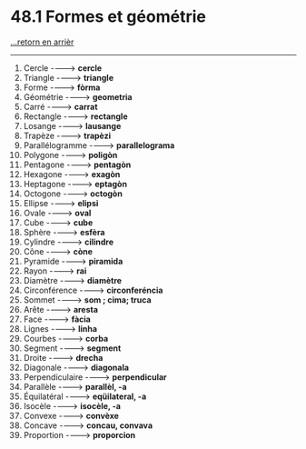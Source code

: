 # 48.1 Formes et géométrie

[...retorn en arrièr](../../../menu_fiches.md)

---

1. Cercle  ----> **cercle**
2. Triangle   ----> **triangle**
3. Forme ----> **fòrma**
4. Géométrie ----> **geometria**
5. Carré   ----> **carrat**
6. Rectangle   ----> **rectangle**
7. Losange   ----> **lausange**
8. Trapèze   ----> **trapèzi**
9. Parallélogramme   ----> **parallelograma**
10. Polygone   ----> **poligòn**
11. Pentagone   ----> **pentagòn**
12. Hexagone   ----> **exagòn**
13. Heptagone   ----> **eptagòn**
14. Octogone   ----> **octogòn**
15. Ellipse   ----> **elipsi**
16. Ovale   ----> **oval**
17. Cube   ----> **cube**
18. Sphère   ----> **esfèra**
17. Cylindre   ----> **cilindre**
18. Cône   ----> **còne**
19. Pyramide   ----> **piramida**
20. Rayon   ----> **rai**
21. Diamètre   ----> **diamètre**
22. Circonférence   ----> **circonferéncia**
23. Sommet   ----> **som ; cima; truca**
24. Arête   ----> **aresta**
25. Face   ----> **fàcia**
26. Lignes ----> **linha**
27. Courbes   ----> **corba**
28. Segment   ----> **segment**
29. Droite   ----> **drecha**
31. Diagonale   ----> **diagonala**
32. Perpendiculaire   ----> **perpendicular**
33. Parallèle   ----> **parallèl, -a**
34. Équilatéral   ----> **eqüilateral, -a**
35. Isocèle   ----> **isocèle, -a**
36. Convexe   ----> **convèxe**
37. Concave   ----> **concau, convava**
38. Proportion  ----> **proporcion**
